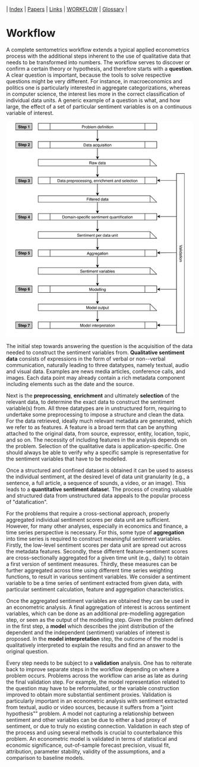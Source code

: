 
| [Index](index.md) | [Papers](papers.md) | [Links](links.md) | [WORKFLOW](workflow.md) | [Glossary](glossary.md) |

# Workflow

A complete sentometrics workflow extends a typical applied econometrics process with the additional steps inherent to the use of qualitative data that needs to be transformed into numbers. The workflow serves to discover or confirm a certain theory or hypothesis, and therefore starts with a **question**. A clear question is important, because the tools to solve respective questions might be very different. For instance, in macroeconomics and politics one is particularly interested in aggregate categorizations, whereas in computer science, the interest lies more in the correct classification of individual data units. A generic example of a question is what, and how large, the effect of a set of particular sentiment variables is on a continuous variable of interest.

![workflow](workflow.png)

The initial step towards answering the question is the acquisition of the data needed to construct the sentiment variables from. **Qualitative sentiment data** consists of expressions in the form of verbal or non--verbal communication, naturally leading to three datatypes, namely textual, audio and visual data. Examples are news media articles, conference calls, and images. Each data point may already contain a rich metadata component including elements such as the date and the source.

Next is the **preprocessing**, **enrichment** and ultimately **selection** of the relevant data, to determine the exact data to construct the sentiment variable(s) from. All three datatypes are in unstructured form, requiring to undertake some preprocessing to impose a structure and clean the data. For the data retrieved, ideally much relevant metadata are generated, which we refer to as features. A feature is a broad term that can be anything attached to the original data, from source, expressor, entity, location, topic, and so on. The necessity of including features in the analysis depends on the problem. Selection of the qualitative data is application-specific. One should always be able to verify why a specific sample is representative for the sentiment variables that have to be modelled.

Once a structured and confined dataset is obtained it can be used to assess the individual sentiment, at the desired level of data unit granularity (e.g., a sentence, a full article, a sequence of sounds, a video, or an image). This leads to a **quantitative sentiment datase**t. The process of creating valuable and structured data from unstructured data appeals to the popular process of "datafication".

For the problems that require a cross-sectional approach, properly aggregated individual sentiment scores per data unit are sufficient. However, for many other analyses, especially in economics and finance, a time series perspective is necessary. For this, some type of **aggregation** into time series is required to construct meaningful sentiment variables. Firstly, the low-level sentiment scores per data unit are spread out across the metadata features. Secondly, these different feature-sentiment scores are cross-sectionally aggregated for a given time unit (e.g., daily) to obtain a first version of sentiment measures. Thirdly, these measures can be further aggregated across time using different time series weighting functions, to result in various sentiment variables. We consider a sentiment variable to be a time series of sentiment extracted from given data, with particular sentiment calculation, feature and aggregation characteristics.

Once the aggregated sentiment variables are obtained they can be used in an econometric analysis. A final aggregation of interest is across sentiment variables, which can be done as an additional pre-modelling aggregation step, or seen as the output of the modelling step. Given the problem defined in the first step, a **model** which describes the joint distribution of the dependent and the independent (sentiment) variables of interest is proposed. In the **model interpretation** step, the outcome of the model is qualitatively interpreted to explain the results and find an answer to the original question.

Every step needs to be subject to a **validation** analysis. One has to reiterate back to improve separate steps in the workflow depending on where a problem occurs. Problems across the workflow can arise as late as during the final validation step. For example, the model representation related to the question may have to be reformulated, or the variable construction improved to obtain more substantial sentiment proxies. Validation is particularly important in an econometric analysis with sentiment extracted from textual, audio or video sources, because it suffers from a "joint hypothesis"" problem. A model not capturing a relationship between sentiment and other variables can be due to either a bad proxy of sentiment, or due to truly no existing connection. Validation in each step of the process and using several methods is crucial to counterbalance this problem. An econometric model is validated in terms of statistical and economic significance, out-of-sample forecast precision, visual fit, attribution, parameter stability, validity of the assumptions, and a comparison to baseline models.

